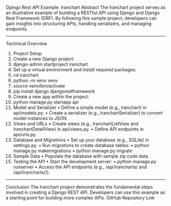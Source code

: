 Django Rest API Example: Iranchart
Abstract
The Iranchart project serves as an illustrative example of building a RESTful API using Django and Django Rest Framework (DRF). By following this sample project, developers can gain insights into structuring APIs, handling serializers, and managing endpoints.
________________________________________
Technical Overview
1. Project Setup
1.	Create a new Django project:
2.	django-admin startproject iranchart
3.	Set up a virtual environment and install required packages:
4.	cd iranchart
5.	python -m venv venv
6.	source venv/bin/activate
7.	pip install django djangorestframework
8.	Create a new app within the project:
9.	python manage.py startapp api
2. Model and Serializer
•	Define a simple model (e.g., Iranchart) in api/models.py.
•	Create a serializer (e.g., IranchartSerializer) to convert model instances to JSON.
3. Views and URLs
•	Create views (e.g., IranchartListView and IranchartDetailView) in api/views.py.
•	Define API endpoints in api/urls.py.
4. Database and Migrations
•	Set up your database (e.g., SQLite) in settings.py.
•	Run migrations to create database tables:
•	python manage.py makemigrations
•	python manage.py migrate
5. Sample Data
•	Populate the database with sample zip code data.
6. Testing the API
•	Start the development server:
•	python manage.py runserver
•	Access the API endpoints (e.g., /api/irancharts/ and /api/irancharts/<pk>/).
________________________________________
Conclusion
The Iranchart project demonstrates the fundamental steps involved in creating a Django REST API. Developers can use this example as a starting point for building more complex APIs.
GitHub Repository Link

